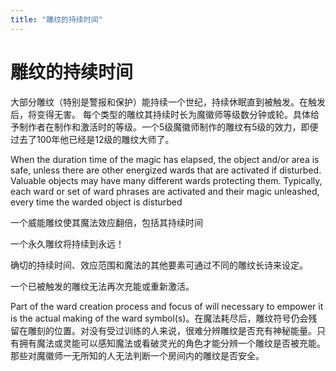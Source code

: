 ```yaml
---
title: "雕纹的持续时间"
---
```

# 雕纹的持续时间

大部分雕纹（特别是警报和保护）能持续一个世纪，持续休眠直到被触发。在触发后，将变得无害。
每个类型的雕纹其持续时长为魔徽师等级数分钟或轮。具体给予制作者在制作和激活时的等级。一个5级魔徽师制作的雕纹有5级的效力，即便过去了100年他已经是12级的雕纹大师了。

When the duration time of the magic has elapsed, the object and/or  area is safe, unless there are other energized wards that are activated if  disturbed. Valuable objects may have many different wards protecting  them. Typically, each ward or set of ward phrases are activated and  their magic unleashed, every time the warded object is disturbed

一个威能雕纹使其魔法效应翻倍，包括其持续时间

一个永久雕纹将持续到永远！

确切的持续时间、效应范围和魔法的其他要素可通过不同的雕纹长诗来设定。

一个已被触发的雕纹无法再次充能或重新激活。

 Part of the ward creation process and focus of will necessary to empower it is the actual making of the ward symbol(s)。在魔法耗尽后，雕纹符号仍会残留在雕刻的位置。对没有受过训练的人来说，很难分辨雕纹是否充有神秘能量。只有拥有魔法或灵能可以感知魔法或看破灵光的角色才能分辨一个雕纹是否被充能。那些对魔徽师一无所知的人无法判断一个房间内的雕纹是否安全。
